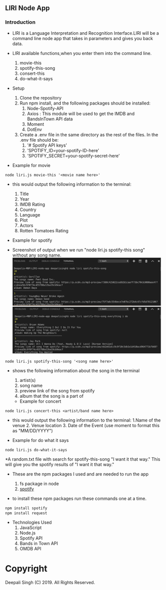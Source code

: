 ## LIRI Node App

### Introduction

* LIRI is a Language Interpretation and Recognition Interface.LIRI will be a command line node app that takes in parameters and gives you back data.
* LIRI available functions,when you enter them into the command line. 
	1. movie-this
	2. spotify-this-song
	3. consert-this
	4. do-what-it-says

* Setup
  1.	Clone the repository
  2.	Run npm install, and the following packages should be installed:
           1. Node-Spotify-API
           2. Axios : This module will be used to get the IMDB and BandsInTown API data
           3. Moment
           4. DotEnv
  3.	Create a .env file in the same directory as the rest of the files. In the .env file should be:
           1. '# Spotify API keys'
           2. 'SPOTIFY_ID=your-spotify-ID-here'
           3. 'SPOTIFY_SECRET=your-spotify-secret-here'


* Example for movie
```
node liri.js movie-this '<movie name here>'
```
* this would output the following information to the terminal:
	1. Title
	2. Year
	3. IMDB Rating
	4. Country
	5. Language
	6. Plot
	7. Actors
	8. Rotten Tomatoes Rating

* Example for spotify
* Screenshot of output when we run "node liri.js spotify-this song" without any song name.
![spotify example](https://github.com/DSingh14/LIRI-node-app/blob/master/image/spotifythissong_nosong.jpg)
![spotify example](https://github.com/DSingh14/LIRI-node-app/blob/master/image/spotifythissong_withsong.jpg)
```
node liri.js spotify-this-song '<song name here>'
```
* shows the following information about the song in the terminal
	1. artist(s)
	2. song name
	3. preview link of the song from spotify
	4. album that the song is a part of
  
  * Example for concert
```
node liri.js concert-this <artist/band name here>
```
* this would output the following information to the terminal:
	1.Name of the venue
	2. Venue location
	3. Date of the Event (use moment to format this as "MM/DD/YYYY") 

* Example for do what it says
```
node liri.js do-what-it-says
```
*A random.txt file with search for spotify-this-song "I want it that way." This will give you the spotify results of "I want it that way."


* These are the npm packages I used and are needed to run the app
	1. fs package in node
	2. [spotify](https://www.npmjs.com/package/spotify)
	

* to install these npm packages run these commands one at a time.
```
npm install spotify
npm install request
```
* Technologies Used
  1. JavaScript
  2. Node.js
  3. Spotify API
  4. Bands in Town API
  5. OMDB API


# Copyright
Deepali Singh (C) 2019. All Rights Reserved.

